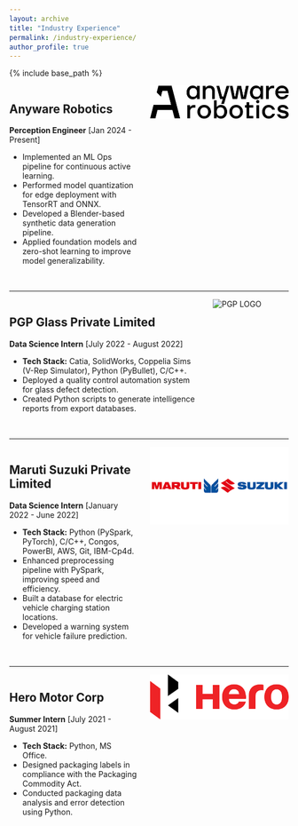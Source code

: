 ```yaml
---
layout: archive
title: "Industry Experience"
permalink: /industry-experience/
author_profile: true
---
```


{% include base_path %}

<style>
  .experience-section {
    display: flex;
    align-items: flex-start;
    margin-bottom: 2rem;
  }

  .experience-section img {
    width: 250px;
    height: auto; /* Maintain aspect ratio */
    margin-left: 1.5rem; /* Add space between image and text */
  }

  .experience-text {
    max-width: 70%; /* Limit the text width for better readability */
  }

  .experience-text a {
    text-decoration: none;
    color: inherit;
  }

  .experience-text a:hover {
    text-decoration: underline;
  }
</style>

<div class="experience-section">
  <div class="experience-text">
    <h2><a href="https://www.google.com">Anyware Robotics</a></h2>
    <strong>Perception Engineer</strong> [Jan 2024 - Present]  
    <ul>
      <li>Implemented an ML Ops pipeline for continuous active learning.</li>
      <li>Performed model quantization for edge deployment with TensorRT and ONNX.</li>
      <li>Developed a Blender-based synthetic data generation pipeline.</li>
      <li>Applied foundation models and zero-shot learning to improve model generalizability.</li>
    </ul>
  </div>
  <img src="/images/AWR_Logo.png" alt="AWR LOGO">
</div>

---

<div class="experience-section">
  <div class="experience-text">
    <h2><a href="https://www.google.com">PGP Glass Private Limited</a></h2>
    <strong>Data Science Intern</strong> [July 2022 - August 2022]  
    <ul>
      <li><strong>Tech Stack:</strong> Catia, SolidWorks, Coppelia Sims (V-Rep Simulator), Python (PyBullet), C/C++.</li>
      <li>Deployed a quality control automation system for glass defect detection.</li>
      <li>Created Python scripts to generate intelligence reports from export databases.</li>
    </ul>
  </div>
  <img src="/images/PGP_Logo.png" alt="PGP LOGO">
</div>

---

<div class="experience-section">
  <div class="experience-text">
    <h2><a href="https://www.google.com">Maruti Suzuki Private Limited</a></h2>
    <strong>Data Science Intern</strong> [January 2022 - June 2022]  
    <ul>
      <li><strong>Tech Stack:</strong> Python (PySpark, PyTorch), C/C++, Congos, PowerBI, AWS, Git, IBM-Cp4d.</li>
      <li>Enhanced preprocessing pipeline with PySpark, improving speed and efficiency.</li>
      <li>Built a database for electric vehicle charging station locations.</li>
      <li>Developed a warning system for vehicle failure prediction.</li>
    </ul>
  </div>
  <img src="/images/MS_Logo.png" alt="Maruti LOGO">
</div>

---

<div class="experience-section">
  <div class="experience-text">
    <h2><a href="https://www.google.com">Hero Motor Corp</a></h2>
    <strong>Summer Intern</strong> [July 2021 - August 2021]  
    <ul>
      <li><strong>Tech Stack:</strong> Python, MS Office.</li>
      <li>Designed packaging labels in compliance with the Packaging Commodity Act.</li>
      <li>Conducted packaging data analysis and error detection using Python.</li>
    </ul>
  </div>
  <img src="/images/Hero_Logo.png" alt="Hero LOGO">
</div>
